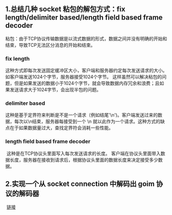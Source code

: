 ## 1.总结几种 socket 粘包的解包方式：fix length/delimiter based/length field based frame decoder

​	粘包：由于TCP协议传输数据是以流式数据的形式，数据之间并没有明确的开始和结束，导致TCP无法区分消息的开始和结束。

### fix length

​	这种方式即每次发送固定缓冲区大小，客户端和服务器约定每次发送请求的大小。如客户端发送1024个字节，服务器接受1024个字节。 这样虽然可以解决粘包的问题，但是如果发送的数据小于1024个字节，就会导致数据内存冗余和浪费；且如果发送请求大于1024字节，会出现半包的问题。  



### delimiter based

​	这种是基于定界符来判断是不是一个请求（例如结尾'\n')。客户端发送过来的数据，每次以\n结束，服务器每接受到一个 \n 就以此作为一个请求。这种方式的缺点在于如果数据量过大，查找定界符会消耗一些性能。



### length field based frame decoder


​	这种是在TCP协议头里面写入每次发送请求的长度。 客户端在协议头里面带入数据长度，服务器在接收到请求后，根据协议头里面的数据长度来决定接受多少数据。



## 2.实现一个从 socket connection 中解码出 goim 协议的解码器

​	[链接](https://github.com/wangjian8774/geekHomeWork/tree/main/week09)


